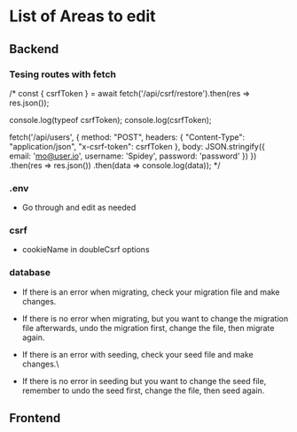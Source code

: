 # List of Areas to edit

## Backend

### Tesing routes with fetch
/*
const { csrfToken } = await fetch('/api/csrf/restore').then(res => res.json());

console.log(typeof csrfToken);
console.log(csrfToken);

fetch('/api/users', {
    method: "POST",
    headers: {
      "Content-Type": "application/json",
      "x-csrf-token": csrfToken
    },
    body: JSON.stringify({
      email: 'mo@user.io',
      username: 'Spidey',
      password: 'password'
    })
  })
  .then(res => res.json())
  .then(data => console.log(data));
*/

### .env
- Go through and edit as needed

### csrf
- cookieName in doubleCsrf options

### database
- If there is an error when migrating, check your migration file and make changes.
- If there is no error when migrating, but you want to change the migration file afterwards, undo the migration first, change the file, then migrate again.

- If there is an error with seeding, check your seed file and make changes.\
- If there is no error in seeding but you want to change the seed file, remember to undo the seed first, change the file, then seed again.



## Frontend
